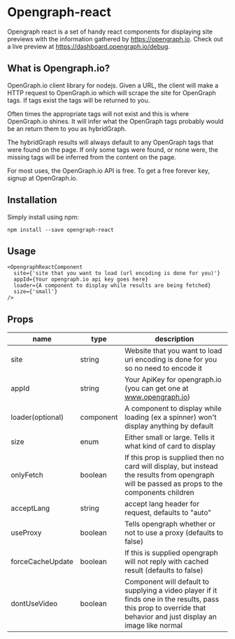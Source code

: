 # Opengraph-react

Opengraph react is a set of handy react components for displaying site previews with the information gathered by https://opengraph.io. Check out a live preview at https://dashboard.opengraph.io/debug.

## What is Opengraph.io?

OpenGraph.io client library for nodejs. Given a URL, the client will make a HTTP request to OpenGraph.io which will scrape the site for OpenGraph tags. If tags exist the tags will be returned to you.

Often times the appropriate tags will not exist and this is where OpenGraph.io shines. It will infer what the OpenGraph tags probably would be an return them to you as hybridGraph.

The hybridGraph results will always default to any OpenGraph tags that were found on the page. If only some tags were found, or none were, the missing tags will be inferred from the content on the page.

For most uses, the OpenGraph.io API is free. To get a free forever key, signup at OpenGraph.io.

## Installation

Simply install using npm:

    npm install --save opengraph-react

## Usage

    <OpengraphReactComponent  
      site={'site that you want to load (url encoding is done for you)'}  
      appId={Your opengraph.io api key goes here}  
      loader={A component to display while results are being fetched}  
      size={'small'}    
    />

## Props

| name|type| description
|--|--|--|
| site |string|Website that you want to load uri encoding is done for you so no need to encode it|
|appId|string|Your ApiKey for opengraph.io (you can get one at www.opengraph.io)|
|loader(optional)|component|A component to display while loading (ex a spinner) won't display anything by default|
|size|enum|Either small or large. Tells it what kind of card to display|
|onlyFetch|boolean|If this prop is supplied then no card will display, but instead the results from opengraph will be passed as props to the components children|
|acceptLang|string|accept lang header for request, defaults to "auto"|
|useProxy|boolean|Tells opengraph whether or not to use a proxy (defaults to false)|
|forceCacheUpdate|boolean|If this is supplied opengraph will not reply with cached result (defaults to false)|
|dontUseVideo|boolean|Component will default to supplying a video player if it finds one in the results, pass this prop to override that behavior and just display an image like normal|
